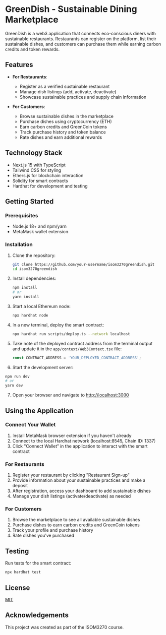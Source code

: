 # GreenDish - Sustainable Dining Marketplace

GreenDish is a web3 application that connects eco-conscious diners with sustainable restaurants. Restaurants can register on the platform, list their sustainable dishes, and customers can purchase them while earning carbon credits and token rewards.

## Features

- **For Restaurants**:
  - Register as a verified sustainable restaurant
  - Manage dish listings (add, activate, deactivate)
  - Showcase sustainable practices and supply chain information

- **For Customers**:
  - Browse sustainable dishes in the marketplace
  - Purchase dishes using cryptocurrency (ETH)
  - Earn carbon credits and GreenCoin tokens
  - Track purchase history and token balance
  - Rate dishes and earn additional rewards

## Technology Stack

- Next.js 15 with TypeScript
- Tailwind CSS for styling
- Ethers.js for blockchain interaction
- Solidity for smart contracts
- Hardhat for development and testing

## Getting Started

### Prerequisites

- Node.js 18+ and npm/yarn
- MetaMask wallet extension

### Installation

1. Clone the repository:
   ```bash
   git clone https://github.com/your-username/isom3270greendish.git
   cd isom3270greendish
   ```

2. Install dependencies:
   ```bash
   npm install
   # or
   yarn install
   ```

3. Start a local Ethereum node:
   ```bash
   npx hardhat node
   ```

4. In a new terminal, deploy the smart contract:
   ```bash
   npx hardhat run scripts/deploy.ts --network localhost
   ```

5. Take note of the deployed contract address from the terminal output and update it in the `app/context/Web3Context.tsx` file:
   ```typescript
   const CONTRACT_ADDRESS = 'YOUR_DEPLOYED_CONTRACT_ADDRESS';
   ```

6. Start the development server:
```bash
npm run dev
# or
yarn dev
   ```

7. Open your browser and navigate to [http://localhost:3000](http://localhost:3000)

## Using the Application

### Connect Your Wallet

1. Install MetaMask browser extension if you haven't already
2. Connect to the local Hardhat network (localhost:8545, Chain ID: 1337)
3. Click "Connect Wallet" in the application to interact with the smart contract

### For Restaurants

1. Register your restaurant by clicking "Restaurant Sign-up"
2. Provide information about your sustainable practices and make a deposit
3. After registration, access your dashboard to add sustainable dishes
4. Manage your dish listings (activate/deactivate) as needed

### For Customers

1. Browse the marketplace to see all available sustainable dishes
2. Purchase dishes to earn carbon credits and GreenCoin tokens
3. Track your profile and purchase history
4. Rate dishes you've purchased

## Testing

Run tests for the smart contract:

```bash
npx hardhat test
```

## License

[MIT](LICENSE)

## Acknowledgements

This project was created as part of the ISOM3270 course.
